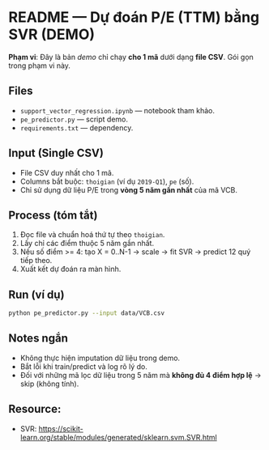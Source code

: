 # README — Dự đoán P/E (TTM) bằng SVR (DEMO)

**Phạm vi**: Đây là bản *demo* chỉ chạy **cho 1 mã** dưới dạng **file CSV**. Gói gọn trong phạm vi này.

## Files

* `support_vector_regression.ipynb` — notebook tham khảo.
* `pe_predictor.py` — script demo.
* `requirements.txt` — dependency.

## Input (Single CSV)

* File CSV duy nhất cho 1 mã.
* Columns bắt buộc: `thoigian` (ví dụ `2019-Q1`), `pe` (số).
* Chỉ sử dụng dữ liệu P/E trong **vòng 5 năm gần nhất** của mã VCB.

## Process (tóm tắt)

1. Đọc file và chuẩn hoá thứ tự theo `thoigian`.
2. Lấy chỉ các điểm thuộc 5 năm gần nhất.
3. Nếu số điểm >= 4: tạo X = 0..N-1 → scale → fit SVR → predict 12 quý tiếp theo.
4. Xuất kết dự đoán ra màn hình.

## Run (ví dụ)

```bash
python pe_predictor.py --input data/VCB.csv
```

## Notes ngắn

* Không thực hiện imputation dữ liệu trong demo.
* Bắt lỗi khi train/predict và log rõ lý do.
* Đối với những mã lọc dữ liệu trong 5 năm mà **không đủ 4 điểm hợp lệ** → skip (không tính).

## Resource:
* SVR: https://scikit-learn.org/stable/modules/generated/sklearn.svm.SVR.html
